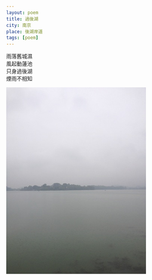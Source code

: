 ```yaml
---
layout: poem
title: 過後湖
city: 南京
place: 後湖岸道
tags: [poem]
---
```


雨落舊城濕  
風起動蓮池  
只身過後湖  
煙雨不相知


[![过后湖](images/poem/houhu.jpg "过后湖")](images/poem/houhu-large.jpg)

